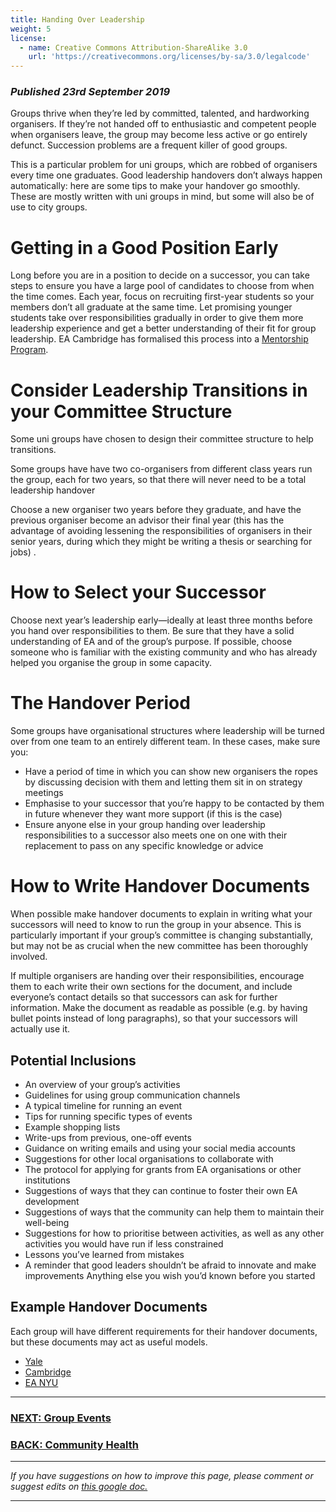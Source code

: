 ```yaml
---
title: Handing Over Leadership
weight: 5
license:
  - name: Creative Commons Attribution-ShareAlike 3.0
    url: 'https://creativecommons.org/licenses/by-sa/3.0/legalcode'
---
```

### _Published 23rd September 2019_

Groups thrive when they’re led by committed, talented, and hardworking organisers. If they’re not handed off to enthusiastic and competent people when organisers leave, the group may become less active or go entirely defunct. Succession problems are a frequent killer of good groups. 

This is a particular problem for uni groups, which are robbed of organisers every time one graduates. Good leadership handovers don’t always happen automatically: here are some tips to make your handover go smoothly. These are mostly written with uni groups in mind, but some will also be of use to city groups.  

# Getting in a Good Position Early

Long before you are in a position to decide on a successor, you can take steps to ensure you have a large pool of candidates to choose from when the time comes. Each year, focus on recruiting first-year students so your members don’t all graduate at the same time. Let promising younger students take over responsibilities gradually in order to give them more leadership experience and get a better understanding of their fit for group leadership. EA Cambridge has formalised this process into a <a target="_blank" href="https://docs.google.com/document/d/1MZd5PLpGWC-jnCNqrnlRVetruE7fOkVRjfrRX7885gg/edit?usp=sharing">Mentorship Program</a>.

# Consider Leadership Transitions in your Committee Structure

Some uni groups have chosen to design their committee structure to help transitions. 
 
Some groups have have two co-organisers from different class years run the group, each for two years, so that there will never need to be a total leadership handover

Choose a new organiser two years before they graduate, and have the previous organiser become an advisor their final year (this has the advantage of avoiding lessening the responsibilities of organisers in their senior years, during which they might be writing a thesis or searching for jobs).

# How to Select your Successor 

Choose next year’s leadership early—ideally at least three months before you hand over responsibilities to them. Be sure that they have a solid understanding of EA and of the group’s purpose. If possible, choose someone who is familiar with the existing community and who has already helped you organise the group in some capacity. 

# The Handover Period

Some groups have organisational structures where leadership will be turned over from one team to an entirely different team. In these cases, make sure you:

* Have a period of time in which you can show new organisers the ropes by discussing decision with them and letting them sit in on strategy meetings
* Emphasise to your successor that you’re happy to be contacted by them in future whenever they want more support (if this is the case)
* Ensure anyone else in your group handing over leadership responsibilities to a successor also meets one on one with their replacement to pass on any specific knowledge or advice

# How to Write Handover Documents 

When possible make handover documents to explain in writing what your successors will need to know to run the group in your absence. This is particularly important if your group’s committee is changing substantially, but may not be as crucial when the new committee has been thoroughly involved. 

If multiple organisers are handing over their responsibilities, encourage them to each write their own sections for the document, and include everyone’s contact details so that successors can ask for further information. Make the document as readable as possible (e.g. by having bullet points instead of long paragraphs), so that your successors will actually use it.

## Potential Inclusions

* An overview of your group’s activities 
* Guidelines for using group communication channels
* A typical timeline for running an event 
* Tips for running specific types of events
* Example shopping lists
* Write-ups from previous, one-off events
* Guidance on writing emails and using your social media accounts 
* Suggestions for other local organisations to collaborate with 
* The protocol for applying for grants from EA organisations or other institutions 
* Suggestions of ways that they can continue to foster their own EA development
* Suggestions of ways that the community can help them to maintain their well-being 
* Suggestions for how to prioritise between activities, as well as any other activities you would have run if less constrained
* Lessons you’ve learned from mistakes
* A reminder that good leaders shouldn’t be afraid to innovate and make improvements
Anything else you wish you’d known before you started

## Example Handover Documents 
Each group will have different requirements for their handover documents, but these documents may act as useful models. 

* <a target="_blank" href="https://drive.google.com/drive/folders/14eidDAiLQD3mT9Q1NQBe6rjauRb2WVDz?usp=sharing">Yale</a> 
* <a target="_blank" href="https://docs.google.com/document/d/1Zd3KNtH2laFCu7jDH2p4Q906NyE7TKRnFcBMGpcTM5c/edit?usp=sharing">Cambridge</a>
* <a target="_blank" href="https://drive.google.com/open?id=1o8VL5ogRFE2te0NHRzVdquYvTEATewIk">EA NYU</a>

<hr>

### [NEXT: Group Events](/events/)

### [BACK: Community Health](/tips/community-health/)

<hr>

_If you have suggestions on how to improve this page, please comment or suggest edits on_ <a target="_blank" href="https://docs.google.com/document/d/1pqC4GqCavwEftJ1Cmp_t6NPf4Nsm-maRzgUXDS_4DCE/edit?usp=sharing">_this google doc._</a>

<hr>
